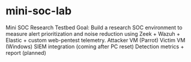 # mini-soc-lab
Mini SOC Research Testbed  Goal: Build a research SOC environment to measure alert prioritization and noise reduction using Zeek + Wazuh + Elastic + custom web-pentest telemetry.  Attacker VM (Parrot)  Victim VM (Windows)  SIEM integration (coming after PC reset)  Detection metrics + report (planned)
